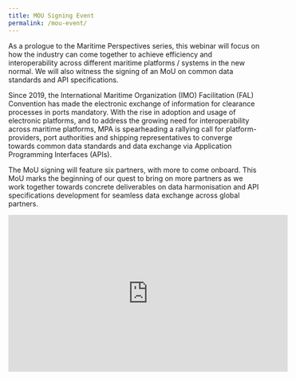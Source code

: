 ```yaml
---
title: MOU Signing Event
permalink: /mou-event/
---
```


As a prologue to the Maritime Perspectives series, this webinar will focus on how the industry can come together to achieve efficiency and interoperability across different maritime platforms / systems in the new normal. We will also witness the signing of an MoU on common data standards and API specifications.

Since 2019, the International Maritime Organization (IMO) Facilitation (FAL) Convention has made the electronic exchange of information for clearance processes in ports mandatory. With the rise in adoption and usage of electronic platforms, and to address the growing need for interoperability across maritime platforms, MPA is spearheading a rallying call for platform-providers, port authorities and shipping representatives to converge towards common data standards and data exchange via Application Programming Interfaces (APIs).

The MoU signing will feature six partners, with more to come onboard. This MoU marks the beginning of our quest to bring on more partners as we work together towards concrete deliverables on data harmonisation and API specifications development for seamless data exchange across global partners.

<iframe width="560" height="315" src="https://www.youtube.com/embed/-rbi_k-URjw" frameborder="0" allow="accelerometer; autoplay; encrypted-media; gyroscope; picture-in-picture" allowfullscreen></iframe>

